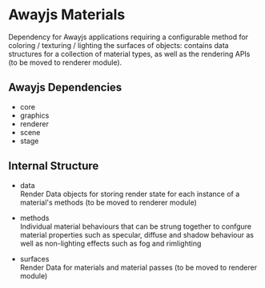 # Awayjs Materials

Dependency for Awayjs applications requiring a configurable method for coloring / texturing / lighting the surfaces of objects: contains data structures for a collection of material types, as well as the rendering APIs (to be moved to renderer module).

## Awayjs Dependencies

* core
* graphics
* renderer
* scene
* stage

## Internal Structure

* data<br>
Render Data objects for storing render state for each instance of a material's methods (to be moved to renderer module)

* methods<br>
Individual material behaviours that can be strung together to confgure material properties such as specular, diffuse and shadow behaviour as well as non-lighting effects such as fog and rimlighting

* surfaces<br>
Render Data for materials and material passes (to be moved to renderer module)